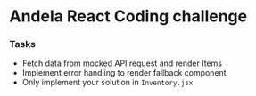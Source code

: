 # Andela React Coding challenge

### Tasks
- Fetch data from mocked API request and render Items
- Implement error handling to render fallback component
- Only implement your solution in `Inventory.jsx`
